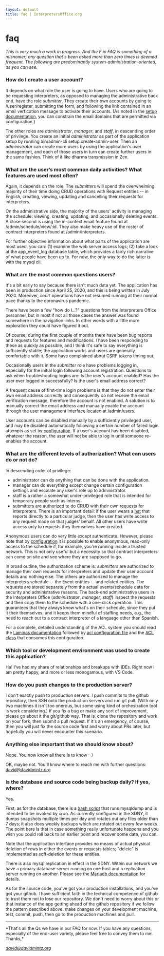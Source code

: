 ```yaml
---
layout: default
title: faq | InterpretersOffice.org
---
```


# faq

*This is very much a work in progress. And the F in FAQ is something of a misnomer; any question that's been asked more than zero times 
is deemed frequent. The following are predominantly system-administration-oriented, as you can see.*

### How do I create a user account?

It depends on what role the user is going to have. Users who are going to be requesting interpreters, as opposed to managing the administrative back end,
 have the role <em>submitter</em>. They create their own accounts by going to <span class="text-monospace">/user/register</span>, submitting the form, 
 and following the link contained in an email verfication message to activate their accounts. (As noted in the 
 [setup documentation](/documentation/setup.html#other-configuration), you can constrain the email  domains that are permitted via configuration.)

The other roles are <em>administrator</em>, <em>manager</em>, and <em>staff</em>, in descending order of privilege. You create an 
initial <em>administrator</em> as part of the application setup by running <span class="text-monospace">bin/admin-cli setup:create-admin-user</span>. 
Then an <em>administrator</em> can create more users by using the application's user management, and each of those users in turn can create further 
users in the same fashion. Think of it like dharma transmission in Zen.

### What are the user’s most common daily activities? What features are used most often?

Again, it depends on the role. The <em>submitter</em>s will spend the overwhelming majority of their time doing CRUD operations with 
Request entities -- in English, creating, viewing, updating and cancelling their requests for interpreters.

On the administrative side, the majority of the users' activity is managing the schedule: viewing, creating, updating, and occasionally 
deleting events. A close second is using the in-context email feature found at <span class="text-monospace">/admin/schedule/view/:id</span>. 
They also make heavy use of the roster of contract interpreters found at  <span class="text-monospace">/admin/interpreters</span>.

For further objective information about what parts of the application are most used, you can: (1) examine the 
web server access logs; (2) take a look at the <span class="text-monospace">app_event_log</span> database table, which provides a fairly rich 
narrative of what people have been up to. For now, the only way to do the latter is with the <span class="text-monospace">mysql</span> cli.

### What are the most common questions users?

It's a bit early to say because there isn't much data yet. The application has been in production since April 25, 2020, and this is 
being written in July 2020. Moreover, court operations have not resumed running at their normal pace thanks to the coronavirus pandemic. 

There have been a few "how do I...?" questions from the Interpreters Office personnel, but in most if not all those cases the answer was found 
somewhere in the navigation links. In other words with a little more exploration they could have figured it out.

Of course, during the first couple of months there have been bug reports and requests for features and modifications. I have been 
responding to these as quickly as possible, and I think it's safe to say everything is sufficiently stable; the application works and users 
are generally comfortable with it. Some have complained about CSRF tokens timing out.

Occasionally users in the <em>submitter</em> role have problems logging in, especially for the initial login following 
account registration. Questions to ask when troubleshooting logins are:  Is the user's account enabled? Has the user ever logged in successfully? 
Is the user's email address correct?

A frequent cause of first-time login problems is that they do not enter their own email address correctly and consequently do not 
receive the email verification message, therefore the account is not enabled. A solution is to manually correct the email address 
and manually enable the account through the user management interface located at <span class="text-monospace">/admin/users</span>.

User accounts can be disabled manually by a sufficiently privileged user, and may be disabled automatically following a 
certain number of failed login attempts as set by [configuration]((/documentation/setup.html#other-configuration)). If a user's account 
has been disabled, whatever the reason, the user will not be able to log in until someone re-enables the account.


### What are the different levels of authorization? What can users do or not do?

In descending order of privilege:

* <span class="text-monospace">administrator</span> can do anything that can be done with the application.
* <span class="text-monospace">manager</span> can do everything except change certain configuration settings and escalate any user's role up to 
<span class="text-monospace">administrator</span>.
* <span class="text-monospace">staff</span> is a rather a somewhat under-privileged role that is intended for temporary people such as interns.
* <span class="text-monospace">submitter</span>s are authorized to do CRUD with their own requests for interpreters. There is an important detail: 
if the user wears a [hat](/documentation/data-model.html#people-and-hats-users-and-roles) that reports directly to a particular judge, then the 
user has write access to any request made on that judges' behalf. All other users have write access only to requests they themselves have created.

Anonymous users can do very little except authenticate. However, please note that by [configuration](/documentation/setup.html#other-configuration) it is 
possible to enable anonymous, read-only access to the schedule if, for example, you're running inside a trusted network. This is not only useful but a 
necessity so that contract interpreters can come on site and see where they are supposed to go.

In broad outline, the authorization scheme is: *submitter*s are authorized to manage their own requests for interpreters and update their user account details 
and nothing else. The others are authorized to manage the interpreters schedule -- the <span class="text-monospace">Event</span> entities -- and related 
entities. The requests are stored separately from the actual events/schedule data for security and administrative reasons. The back-end administrative users 
in the Interpreters Office (*administrator*, *manager*, *staff*) inspect the requests and then copy them to the schedule with a one-click operation. 
This guarantees that they always know what's on their schedule, since they put it their themselves, and it keeps them mindful of staffing needs, e.g., the 
need to reach out to a contract interpreter of a language other than Spanish.

For a complete, detailed understanding of the ACL system you should read the [Laminas documentation](https://docs.laminas.dev/laminas-permissions-acl/) followed by 
[acl configuration file](https://github.com/davidmintz/court-interpreters-office/blob/master/module/Admin/config/acl.php) and the [ACL class](https://github.com/davidmintz/court-interpreters-office/blob/master/module/Admin/src/Service/Acl.php) 
that consumes this configuration.

### Which tool or development environment was used to create this application?

Ha! I've had my share of relationships and breakups with IDEs. Right now I am pretty happy, and more or less monogamous, with VS Code.

### How do you push changes to the production server?

I don't exactly push to production servers. I push commits to the github repository, then SSH onto the production servers and 
run <span class="text-monospace">git pull</span>. (With only two machines it isn't too onerous, but some using kind of 
orchestration tool is work considering.) If you fix a bug or make any sort of improvement, please go about it the git/github way. That is,
clone the repository and work on your fork, then submit a pull request. If it's an emergency, of course, then you will just fix the 
source code first and worry about PRs later, but hopefully you will never encounter this scenario.

### Anything else important that we should know about?

Nope. You now know all there is to know :-) 

OK, maybe not. You'll know where to reach me with further questions: david@davidmintz.org


### Is the database and source code being backup daily? If yes, where?

Yes.

First, as for the database, there is a [bash script](https://github.com/davidmintz/court-interpreters-office/blob/master/bin/sdny/db-backup.sh) that runs 
mysqldump and is intended to be invoked by cron. As currently configured in the SDNY, it dumps snapshots multiple times per day 
and rotates out any files older than 7 days; it also does weekly backups which are rotated out every few weeks. The point here is 
that in case something really unfortunate happens and you wish you could roll back to an earlier point and recover some data, you can.

Note that the application interface provides no means of actual physical deletion of rows in either the <span class="text-monospace">events</span> 
  or <span class="text-monospace">requests</span> tables; "delete" is implemented as soft-deletion for these entities.

There is also mysql replication in effect in the SDNY. Within our network we have a primary database server running on one host and a replication server running 
on another. Please see the [Mariadb documentation](https://mariadb.com/kb/en/standard-replication/) for details.

As for the source code, you've got your production installations, and you've got your github. I have sufficient faith in the technical competence of 
github to trust them not to lose our repository. We don't need to worry about this or that instance of the app getting ahead of the github repository 
if we follow the pattern described above: make changes on your development machine, test, commit, push, then go to the production machines and pull.

<hr>
*That's all the Qs we have in our FAQ for now. If you have any questions, especially of 
the end-user variety, please feel free to convey them to me. Thanks,*

*david@davidmintz.org*

